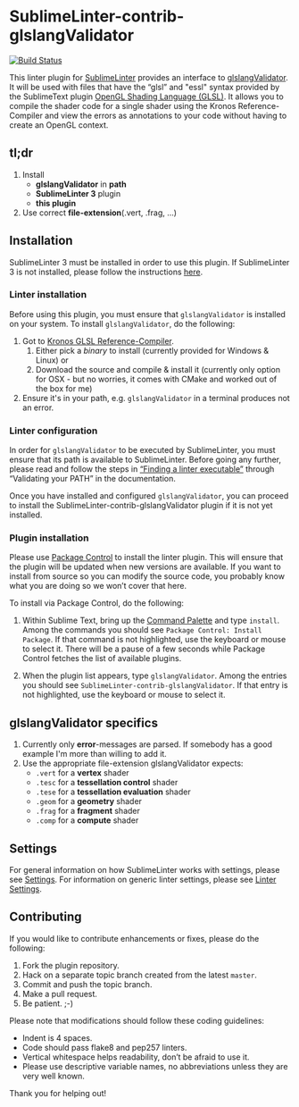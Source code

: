 SublimeLinter-contrib-glslangValidator
================================

[![Build Status](https://travis-ci.org/SublimeLinter/SublimeLinter-contrib-glslangValidator.svg?branch=master)](https://travis-ci.org/SublimeLinter/SublimeLinter-contrib-glslangValidator)  

This linter plugin for [SublimeLinter][docs] provides an interface to [glslangValidator](https://github.com/numb3r23/SublimeLinter-contrib-glsl). It will be used with files that have the “glsl” and "essl" syntax provided by the SublimeText plugin [OpenGL Shading Language (GLSL)](https://github.com/euler0/sublime-glsl). It allows you to compile the shader code for a single shader using the Kronos Reference-Compiler and view the errors as annotations to your code without having to create an OpenGL context.

## tl;dr
1. Install  
    - **glslangValidator** in **path**
    - **SublimeLinter 3** plugin
    - **this plugin**
2. Use correct **file-extension**(.vert, .frag, ...)

## Installation
SublimeLinter 3 must be installed in order to use this plugin. If SublimeLinter 3 is not installed, please follow the instructions [here][installation].

### Linter installation
Before using this plugin, you must ensure that `glslangValidator` is installed on your system. To install `glslangValidator`, do the following:

1. Got to [Kronos GLSL Reference-Compiler](https://www.khronos.org/opengles/sdk/tools/Reference-Compiler/).
    1. Either pick a *binary* to install (currently provided for Windows & Linux) or
    2. Download the source and compile & install it (currently only option for OSX - but no worries, it comes with CMake and worked out of the box for me)
2. Ensure it's in your path, e.g. ```glslangValidator``` in a terminal produces not an error.

### Linter configuration
In order for `glslangValidator` to be executed by SublimeLinter, you must ensure that its path is available to SublimeLinter. Before going any further, please read and follow the steps in [“Finding a linter executable”](http://sublimelinter.readthedocs.org/en/latest/troubleshooting.html#finding-a-linter-executable) through “Validating your PATH” in the documentation.

Once you have installed and configured `glslangValidator`, you can proceed to install the SublimeLinter-contrib-glslangValidator plugin if it is not yet installed.

### Plugin installation
Please use [Package Control][pc] to install the linter plugin. This will ensure that the plugin will be updated when new versions are available. If you want to install from source so you can modify the source code, you probably know what you are doing so we won’t cover that here.

To install via Package Control, do the following:

1. Within Sublime Text, bring up the [Command Palette][cmd] and type `install`. Among the commands you should see `Package Control: Install Package`. If that command is not highlighted, use the keyboard or mouse to select it. There will be a pause of a few seconds while Package Control fetches the list of available plugins.

1. When the plugin list appears, type `glslangValidator`. Among the entries you should see `SublimeLinter-contrib-glslangValidator`. If that entry is not highlighted, use the keyboard or mouse to select it.

## glslangValidator specifics
1. Currently only **error**-messages are parsed. If somebody has a good example I'm more than willing to add it.
2. Use the appropriate file-extension glslangValidator expects:
    - ```.vert``` for a **vertex** shader
    - ```.tesc``` for a **tessellation control** shader
    - ```.tese``` for a **tessellation evaluation** shader
    - ```.geom``` for a **geometry** shader
    - ```.frag``` for a **fragment** shader
    - ```.comp``` for a **compute** shader

## Settings
For general information on how SublimeLinter works with settings, please see [Settings][settings]. For information on generic linter settings, please see [Linter Settings][linter-settings].

## Contributing
If you would like to contribute enhancements or fixes, please do the following:

1. Fork the plugin repository.
1. Hack on a separate topic branch created from the latest `master`.
1. Commit and push the topic branch.
1. Make a pull request.
1. Be patient.  ;-)

Please note that modifications should follow these coding guidelines:

- Indent is 4 spaces.
- Code should pass flake8 and pep257 linters.
- Vertical whitespace helps readability, don’t be afraid to use it.
- Please use descriptive variable names, no abbreviations unless they are very well known.

Thank you for helping out!

[docs]: http://sublimelinter.readthedocs.org
[installation]: http://sublimelinter.readthedocs.org/en/latest/installation.html
[locating-executables]: http://sublimelinter.readthedocs.org/en/latest/usage.html#how-linter-executables-are-located
[pc]: https://sublime.wbond.net/installation
[cmd]: http://docs.sublimetext.info/en/sublime-text-3/extensibility/command_palette.html
[settings]: http://sublimelinter.readthedocs.org/en/latest/settings.html
[linter-settings]: http://sublimelinter.readthedocs.org/en/latest/linter_settings.html
[inline-settings]: http://sublimelinter.readthedocs.org/en/latest/settings.html#inline-settings
